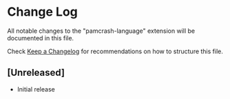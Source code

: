 # Change Log

All notable changes to the "pamcrash-language" extension will be documented in this file.

Check [Keep a Changelog](http://keepachangelog.com/) for recommendations on how to structure this file.

## [Unreleased]

- Initial release